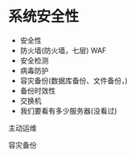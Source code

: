# 系统安全性

- 安全性
- 防火墙(防火墙，七层) WAF
- 安全检测
- 病毒防护
- 容灾备份(数据库备份、文件备份，)
- 备份时效性
- 交换机
- 我们要看有多少服务器(没看过)



主动运维

容灾备份

